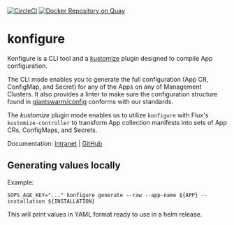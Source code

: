 [![CircleCI](https://circleci.com/gh/giantswarm/konfigure.svg?&style=shield)](https://circleci.com/gh/giantswarm/konfigure)
[![Docker Repository on Quay](https://quay.io/repository/giantswarm/konfigure/status)](https://quay.io/repository/giantswarm/konfigure)

# konfigure

Konfigure is a CLI tool and a
[kustomize](https://github.com/kubernetes-sigs/kustomize) plugin designed to
compile App configuration.

The CLI mode enables you to generate the full configuration (App CR, ConfigMap,
and Secret) for any of the Apps on any of Management Clusters. It also provides
a linter to make sure the configuration structure found in
[giantswarm/config](https://github.com/giantswarm/config) conforms with our
standards.

The _kustomize_ plugin mode enables us to utilize `konfigure` with Flux's
`kustomize-controller` to transform App collection manifests into sets of App
CRs, ConfigMaps, and Secrets.

Documentation: [intranet](https://intranet.giantswarm.io/docs/dev-and-releng/configuration-management/) | [GitHub](https://github.com/giantswarm/giantswarm/blob/master/content/docs/dev-and-releng/configuration-management/_index.md)

## Generating values locally

Example:

```
SOPS_AGE_KEY="..." konfigure generate --raw --app-name ${APP} --installation ${INSTALLATION}
```

This will print values in YAML format ready to use in a helm release.
